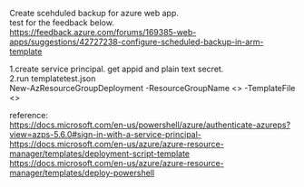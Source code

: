 Create scehduled backup for azure web app. <br />
test for the feedback below.<br />
https://feedback.azure.com/forums/169385-web-apps/suggestions/42727238-configure-scheduled-backup-in-arm-template

1.create service principal. get appid and plain text secret. <br />
2.run templatetest.json <br />
  New-AzResourceGroupDeployment -ResourceGroupName <> -TemplateFile <>
 


reference: <br />
https://docs.microsoft.com/en-us/powershell/azure/authenticate-azureps?view=azps-5.6.0#sign-in-with-a-service-principal-     <br />
https://docs.microsoft.com/en-us/azure/azure-resource-manager/templates/deployment-script-template    <br />
https://docs.microsoft.com/en-us/azure/azure-resource-manager/templates/deploy-powershell  
 
